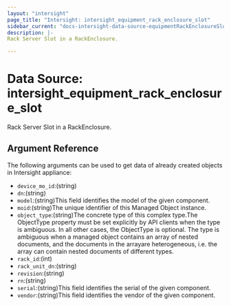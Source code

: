 ```yaml
---
layout: "intersight"
page_title: "Intersight: intersight_equipment_rack_enclosure_slot"
sidebar_current: "docs-intersight-data-source-equipmentRackEnclosureSlot"
description: |-
Rack Server Slot in a RackEnclosure.

---
```


# Data Source: intersight_equipment_rack_enclosure_slot
Rack Server Slot in a RackEnclosure.

## Argument Reference
The following arguments can be used to get data of already created objects in Intersight appliance:
* `device_mo_id`:(string)
* `dn`:(string)
* `model`:(string)This field identifies the model of the given component.
* `moid`:(string)The unique identifier of this Managed Object instance.
* `object_type`:(string)The concrete type of this complex type.The ObjectType property must be set explicitly by API clients when the type is ambiguous. In all other cases, the ObjectType is optional. The type is ambiguous when a managed object contains an array of nested documents, and the documents in the arrayare heterogeneous, i.e. the array can contain nested documents of different types.
* `rack_id`:(int)
* `rack_unit_dn`:(string)
* `revision`:(string)
* `rn`:(string)
* `serial`:(string)This field identifies the serial of the given component.
* `vendor`:(string)This field identifies the vendor of the given component.
